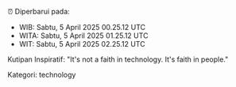 ⏰ Diperbarui pada:
- WIB: Sabtu, 5 April 2025 00.25.12 UTC
- WITA: Sabtu, 5 April 2025 01.25.12 UTC
- WIT: Sabtu, 5 April 2025 02.25.12 UTC

Kutipan Inspiratif:
"It's not a faith in technology. It's faith in people."


Kategori: technology

